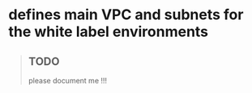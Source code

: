 # defines main VPC and subnets for the white label environments

> ## TODO
> please document me !!! 